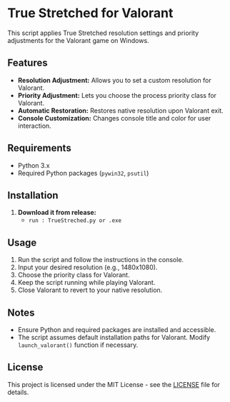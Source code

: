 # True Stretched for Valorant

This script applies True Stretched resolution settings and priority adjustments for the Valorant game on Windows.

## Features

- **Resolution Adjustment:** Allows you to set a custom resolution for Valorant.
- **Priority Adjustment:** Lets you choose the process priority class for Valorant.
- **Automatic Restoration:** Restores native resolution upon Valorant exit.
- **Console Customization:** Changes console title and color for user interaction.

## Requirements

- Python 3.x
- Required Python packages (`pywin32`, `psutil`)

## Installation

1. **Download it from release:**
   - `run : TrueStreched.py or .exe`

## Usage

1. Run the script and follow the instructions in the console.
2. Input your desired resolution (e.g., 1480x1080).
3. Choose the priority class for Valorant.
4. Keep the script running while playing Valorant.
5. Close Valorant to revert to your native resolution.

## Notes

- Ensure Python and required packages are installed and accessible.
- The script assumes default installation paths for Valorant. Modify `launch_valorant()` function if necessary.

## License

This project is licensed under the MIT License - see the [LICENSE](LICENSE) file for details.
